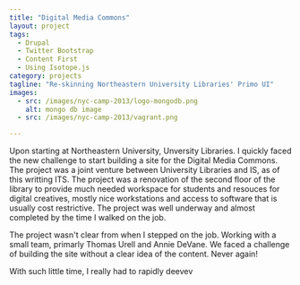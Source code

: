 ```yaml
---
title: "Digital Media Commons"
layout: project
tags:
  - Drupal
  - Twitter Bootstrap
  - Content First
  - Using Isotope.js
category: projects
tagline: "Re-skinning Northeastern University Libraries' Primo UI"
images: 
  - src: /images/nyc-camp-2013/logo-mongodb.png
    alt: mongo db image
  - src: /images/nyc-camp-2013/vagrant.png  

---
```



Upon starting at Northeastern University, Unversity Libraries. I quickly faced the new challenge to start building a site for the Digital Media Commons. The project was a joint venture between University Libraries and IS, as of this writting ITS. The project was a renovation of the second floor of the library to provide much needed workspace for students and resouces for digital creatives, mostly nice workstations and access to software that is usually cost restrictive. The project was well underway and almost completed by the time I walked on the job.

The project wasn't clear from when I stepped on the job. Working with a small team, primarly Thomas Urell and Annie DeVane. We faced a challenge of building the site without a clear idea of the content. Never again!

With such little time, I really had to rapidly deevev
